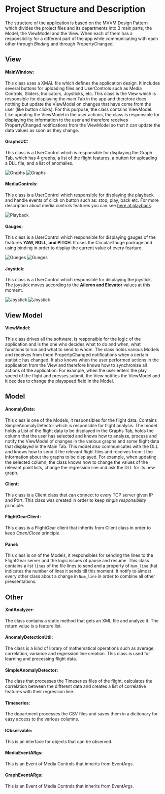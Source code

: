 # Project Structure and Description
The structure of the application is based on the MVVM Design Pattern which divides the project files and its departments into 3 main parts, the Model, the ViewModel and the View. When each of them has a responsibility for a different part of the app while communicating with each other through *Binding* and through PropertyChanged.

## View
#### MainWindow:
This class uses a XMAL file which defines the application design. It includes several buttons for uploading files and UserControls such as Media Controls, Sliders, Indicators, Joysticks, etc. This class is the View which is responsible for displaying the main Tab in the app and therefore does nothing but update the ViewModel on changes that have come from the user (like button clicks). For this purpose, the class contains ViewModel. Like updating the ViewModel in the user actions, the class is responsible for displaying the information to the user and therefore receives PropertyChanged notifications from the ViewModel so that it can update the data values as soon as they change.
#### GraphsUC:
This class is a UserControl which is responsible for displaying the Graph Tab, which has 4 graphs, a list of the flight features, a button for uploading a DLL file, and a list of anomalies.

![Graphs](https://i.imgur.com/ThG6gsF.png)
![Graphs](https://i.imgur.com/NYXzN35.png)
#### MediaControls:
This class is a UserControl which responsible for displaying the playback and handle events of click on button such as: stop, play, back etc. For more description about media controls features you can see [here at playback](https://github.com/tomershay100/Flight-Inspection-App/blob/main/README.md#features).

![Playback](https://i.imgur.com/GinKPMK.png)
#### Gauges:
This class is a UserControl which responsible for displaying gauges of the features **YAW, ROLL, and PITCH**. It uses the CircularGauge package and using binding in order to display the current value of every fearture.

![Gueges](https://i.imgur.com/8hLHtDs.png)
![Gueges](https://i.imgur.com/RP0X1Fw.png)
#### Joystick:
This class is a UserControl which responsible for displaying the joystick. The joystick moves according to the **Aileron and Elevator** values at this moment.

![Joystick](https://i.imgur.com/7TbFsVa.png)
![Joystick](https://i.imgur.com/v5NGTWj.png)

## View Model
#### ViewModel:
This class drives all the software, is responsible for the logic of the application and is the one who decides what to do and when, what functions to run and what to send to whom. The class holds various Models and receives from them PropertyChanged notifications when a certain statistic has changed. It also knows when the user performed actions in the application from the View and therefore knows how to synchronize all actions of the application. For example, when the user enters the play speed of the flight and presses submit, the View notifies the ViewModel and it decides to change the playspeed field in the Model.

## Model
#### AnomalyData:
This class is one of the Models, it responsibles for the flight data. Contains SimpleAnomalyDetector which is responsible for flight analysis. The model holds a List of the flight data to be displayed in the Graphs Tab, holds the column that the user has selected and knows how to analyze, process and notify the ViewModel of changes in the various graphs and some flight data that displayed in the Main Tab. This model also communicates with the DLL and knows how to send it the relevant flight files and receives from it the information about the graphs to be displayed. For example, when updating the selected column, the class knows how to change the values of the relevant point lists, change the regression line and ask the DLL for its new graph.
#### Client:
This class is a Client class that can connect to every TCP server given IP and Port. This class was created in order to keep _single responsibility_ principle.
#### FlightGearClient:
This class is a FlightGear client that inherits from Client class in order to keep _Open/Close_ principle.
#### Panel:
This class is on of the Models, it responsibles for sending the lines to the FlightGear server and the logic issues of pause and resume. This class contains a list ```lines``` of the file lines to send and a property of ```Num_line``` that indicates the number of lines it sends till this moment. It notify to almost every other class about a change in ```Num_line``` in order to combine all other pressentations.

## Other
#### XmlAnalyzer:
The class contains a static method that gets an XML file and analyze it. The return value is a feature list.
#### AnomalyDetectionUtil:
The class is a kind of library of mathematical operations such as average, correlation, variance and regression line creation. This class is used for learning and processing flight data.
#### SimpleAnomalyDetector:
The class that processes the Timeseries files of the flight, calculates the correlation between the different data and creates a list of correlative features with their regression line.
#### Timeseries:
The department processes the CSV files and saves them in a dictionary for easy access to the various columns.
#### IObservable:
This is an interface for objects that can be observed.
#### MediaEventARgs:
This is an Event of Media Controls that inherits from EventArgs.
#### GraphEventARgs:
This is an Event of Media Controls that inherits from EventArgs.
